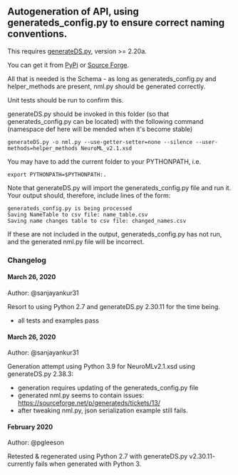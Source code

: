 ## Autogeneration of API, using generateds_config.py to ensure correct naming conventions.

This requires [generateDS.py](http://www.davekuhlman.org/generateDS.html), version >= 2.20a.

You can get it from [PyPi](http://pypi.python.org/pypi/generateDS/) or [Source Forge](https://sourceforge.net/projects/generateds/).

All that is needed is the Schema - as long as generateds_config.py and helper_methods are present, nml.py should be generated correctly.

Unit tests should be run to confirm this.

generateDS.py should be invoked in this folder (so that generateds_config.py can be located) with the following command (namespace def here will be mended when it's become stable)

    generateDS.py -o nml.py --use-getter-setter=none --silence --user-methods=helper_methods NeuroML_v2.1.xsd

You may have to add the current folder to your PYTHONPATH, i.e.

    export PYTHONPATH=$PYTHONPATH:.


Note that generateDS.py will import the generateds_config.py file and run it.
Your output should, therefore, include lines of the form:

    generateds_config.py is being processed
    Saving NameTable to csv file: name_table.csv
    Saving name changes table to csv file: changed_names.csv


If these are not included in the output, generateds_config.py has not run, and the generated nml.py file will be incorrect.

### Changelog

#### March 26, 2020

Author: @sanjayankur31

Resort to using Python 2.7 and generateDS.py 2.30.11 for the time being.

- all tests and examples pass

#### March 26, 2020

Author: @sanjayankur31

Generation attempt using Python 3.9 for NeuroMLv2.1.xsd using generateDS.py 2.38.3:

- generation requires updating of the generateds_config.py file
- generated nml.py seems to contain issues: https://sourceforge.net/p/generateds/tickets/13/
- after tweaking nml.py, json serialization example still fails.


#### February 2020

Author: @pgleeson

Retested & regenerated using Python 2.7 with generateDS.py v2.30.11- currently fails when generated with Python 3.

